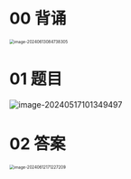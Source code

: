 # 00 背诵

<img src="https://cvp.oss-cn-shanghai.aliyuncs.com/picgo/202406130847867.png" alt="image-20240613084738305" style="zoom:50%;" />



# 01 题目

![image-20240517101349497](https://cvp.oss-cn-shanghai.aliyuncs.com/picgo/202405171013574.png)

# 02 答案

<img src="https://cvp.oss-cn-shanghai.aliyuncs.com/picgo/202406121712110.png" alt="image-20240612171227209" style="zoom:50%;" />